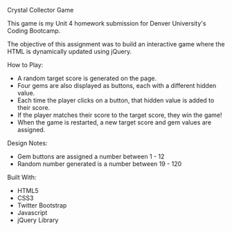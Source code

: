 Crystal Collector Game

This game is my Unit 4 homework submission for Denver University's Coding Bootcamp.

The objective of this assignment was to build an interactive game where the HTML is dynamically updated using jQuery.

How to Play:
- A random target score is generated on the page.
- Four gems are also displayed as buttons, each with a different hidden value.
- Each time the player clicks on a button, that hidden value is added to their score.
- If the player matches their score to the target score, they win the game!
- When the game is restarted, a new target score and gem values are assigned.

Design Notes:
- Gem buttons are assigned a number between 1 - 12
- Random number generated is a number between 19 - 120

Built With:
- HTML5
- CSS3
- Twitter Bootstrap
- Javascript
- jQuery Library